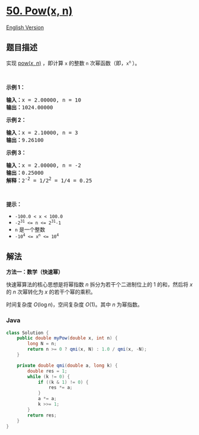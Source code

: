 # [50. Pow(x, n)](https://leetcode.cn/problems/powx-n)

[English Version](/solution/0000-0099/0050.Pow%28x%2C%20n%29/README_EN.md)

## 题目描述

<p>实现&nbsp;<a href="https://www.cplusplus.com/reference/valarray/pow/" target="_blank">pow(<em>x</em>, <em>n</em>)</a>&nbsp;，即计算 <code>x</code> 的整数&nbsp;<code>n</code> 次幂函数（即，<code>x<sup>n</sup></code><sup><span style="font-size:10.8333px"> </span></sup>）。</p>

<p>&nbsp;</p>

<p><strong>示例 1：</strong></p>

<pre>
<strong>输入：</strong>x = 2.00000, n = 10
<strong>输出：</strong>1024.00000
</pre>

<p><strong>示例 2：</strong></p>

<pre>
<strong>输入：</strong>x = 2.10000, n = 3
<strong>输出：</strong>9.26100
</pre>

<p><strong>示例 3：</strong></p>

<pre>
<strong>输入：</strong>x = 2.00000, n = -2
<strong>输出：</strong>0.25000
<strong>解释：</strong>2<sup>-2</sup> = 1/2<sup>2</sup> = 1/4 = 0.25
</pre>

<p>&nbsp;</p>

<p><strong>提示：</strong></p>

<ul>
	<li><code>-100.0 &lt; x &lt; 100.0</code></li>
	<li><code>-2<sup>31</sup> &lt;= n &lt;= 2<sup>31</sup>-1</code></li>
	<li><code>n</code>&nbsp;是一个整数</li>
	<li><code>-10<sup>4</sup> &lt;= x<sup>n</sup> &lt;= 10<sup>4</sup></code></li>
</ul>

## 解法

**方法一：数学（快速幂）**

快速幂算法的核心思想是将幂指数 $n$ 拆分为若干个二进制位上的 $1$ 的和，然后将 $x$ 的 $n$ 次幂转化为 $x$ 的若干个幂的乘积。

时间复杂度 $O(\log n)$，空间复杂度 $O(1)$。其中 $n$ 为幂指数。

### **Java**

```java
class Solution {
    public double myPow(double x, int n) {
        long N = n;
        return n >= 0 ? qmi(x, N) : 1.0 / qmi(x, -N);
    }

    private double qmi(double a, long k) {
        double res = 1;
        while (k != 0) {
            if ((k & 1) != 0) {
                res *= a;
            }
            a *= a;
            k >>= 1;
        }
        return res;
    }
}
```
